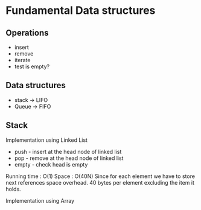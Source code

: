 Fundamental Data structures
=

Operations
-

* insert
* remove
* iterate
* test is empty?

Data structures
-

+ stack -> LIFO
+ Queue -> FIFO


Stack
-

Implementation using Linked List

* push - insert at the head node of linked list
* pop - remove at the head node of linked list
* empty - check head is empty

Running time : O(1)
Space : O(40N) Since for each element we have to store next references space overhead. 40 bytes per element excluding the item it holds.

Implementation using Array

